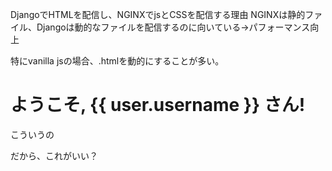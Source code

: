 DjangoでHTMLを配信し、NGINXでjsとCSSを配信する理由
NGINXは静的ファイル、Djangoは動的なファイルを配信するのに向いている→パフォーマンス向上

特にvanilla jsの場合、.htmlを動的にすることが多い。
<h1>ようこそ, {{ user.username }} さん!</h1>
こういうの

だから、これがいい？